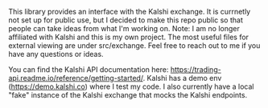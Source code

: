 This library provides an interface with the Kalshi exchange. It is currnetly
not set up for public use, but I decided to make this repo public so that people
can take ideas from what I'm working on. Note: I am no longer affiliated with
Kalshi and this is my own project. The most useful files for external viewing are under
src/exchange. Feel free to reach out to me if you have any questions or ideas.

You can find the Kalshi API
documentation here: https://trading-api.readme.io/reference/getting-started/.
Kalshi has a demo env (https://demo.kalshi.co) where I test my code.
I also currently have a local "fake" instance of the Kalshi exchange that mocks the Kalshi
endpoints.

